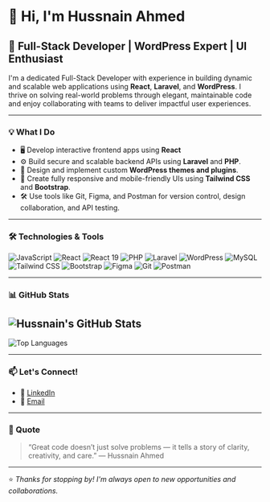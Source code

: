 # 👋 Hi, I'm Hussnain Ahmed

## 🚀 Full-Stack Developer | WordPress Expert | UI Enthusiast

I'm a dedicated Full-Stack Developer with experience in building dynamic and scalable web applications using **React**, **Laravel**, and **WordPress**. I thrive on solving real-world problems through elegant, maintainable code and enjoy collaborating with teams to deliver impactful user experiences.

---

### 💡 What I Do

- 🖥️ Develop interactive frontend apps using **React**
- ⚙️ Build secure and scalable backend APIs using **Laravel** and **PHP**.
- 🎨 Design and implement custom **WordPress themes and plugins**.
- 📱 Create fully responsive and mobile-friendly UIs using **Tailwind CSS** and **Bootstrap**.
- 🛠️ Use tools like Git, Figma, and Postman for version control, design collaboration, and API testing.

---

### 🛠️ Technologies & Tools

![JavaScript](https://img.shields.io/badge/-JavaScript-F7DF1E?logo=javascript&logoColor=black&style=flat)
![React](https://img.shields.io/badge/-React-61DAFB?logo=react&logoColor=black&style=flat)
![React 19](https://img.shields.io/badge/-React_19-61DAFB?logo=react&logoColor=black&style=flat)
![PHP](https://img.shields.io/badge/-PHP-777BB4?logo=php&logoColor=white&style=flat)
![Laravel](https://img.shields.io/badge/-Laravel-FF2D20?logo=laravel&logoColor=white&style=flat)
![WordPress](https://img.shields.io/badge/-WordPress-21759B?logo=wordpress&logoColor=white&style=flat)
![MySQL](https://img.shields.io/badge/-MySQL-4479A1?logo=mysql&logoColor=white&style=flat)
![Tailwind CSS](https://img.shields.io/badge/-Tailwind_CSS-38B2AC?logo=tailwind-css&logoColor=white&style=flat)
![Bootstrap](https://img.shields.io/badge/-Bootstrap-563D7C?logo=bootstrap&logoColor=white&style=flat)
![Figma](https://img.shields.io/badge/-Figma-F24E1E?logo=figma&logoColor=white&style=flat)
![Git](https://img.shields.io/badge/-Git-F05032?logo=git&logoColor=white&style=flat)
![Postman](https://img.shields.io/badge/-Postman-FF6C37?logo=postman&logoColor=white&style=flat)

---

### 📊 GitHub Stats

![Hussnain's GitHub Stats](https://github-readme-stats.vercel.app/api?username=hussnain-143&show_icons=true&theme=radical)
---
![Top Languages](https://github-readme-stats.vercel.app/api/top-langs/?username=hussnain-143&layout=compact&theme=radical)

---

### 📫 Let's Connect!

- 🔗 [LinkedIn](https://www.linkedin.com/in/hussnain-ahmed143/)
- 📧 [Email](mailto:hussnainahmed143@gmail.com)

---

### 💭 Quote

>“Great code doesn’t just solve problems — it tells a story of clarity, creativity, and care.” — Hussnain Ahmed

---

⭐ *Thanks for stopping by! I'm always open to new opportunities and collaborations.*
